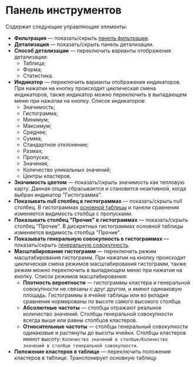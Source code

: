 # Панель инструментов

Содержит следующие управляющие элементы:

* **Фильтрация** — показать/скрыть [панель фильтрации](./filter-panel.md).
* **Детализация** — показать/скрыть панель детализации.
* **Способ детализации** — переключить варианты отображения детализации:
  * Таблица;
  * Форма;
  * Статистика.
* **Индикатор** — переключить варианты отображения индикаторов. При нажатии на кнопку происходит циклическая смена индикаторов, также индикатор можно переключить в выпадающем меню при нажатии на кнопку. Список индикаторов:
  * Значимость;
  * Гистограмма;
  * Минимум;
  * Максимум;
  * Среднее;
  * Сумма;
  * Стандартное отклонение;
  * Размах;
  * Пропуски;
  * Значения;
  * Количество уникальных значений;
  * Центры кластеров.
* **Значимость цветом** — показать/скрыть значимость как тепловую карту. Данная опция сбрасывается и становится неактивной, когда выбран индикатор "Гистограмма".
* **Показывать null столбец в гистограммах** — показать/скрыть null столбец. В гистограммах [основной таблицы](./main-table.md) и панели сравнения изменяется видимость столбца с пропусками.
* **Показывать столбец "Прочие" в гистограммах** — показать/скрыть столбец "Прочие". В дискретных гистограммах основной таблицы изменяется видимость столбца "Прочие".
* **Показывать генеральную совокупность в гистограммах** — показать/скрыть [генеральную совокупность](https://wiki.loginom.ru/articles/general-population.html).
* **Масштабирование гистограмм** — переключить режим масштабирования гистограмм. При нажатии на кнопку происходит циклическая смена режимов масштабирования гистограмм, также режим можно переключить в выпадающем меню при нажатии на кнопку. Список режимов масштабирования:
  * **Плотность вероятности** — гистограммы кластера и генеральной совокупности не связаны с друг другом, и имеют одинаковую площадь. Гистограммы в ячейке таблицы или во вкладке сравнения нормированы по высоте самого высокого столбца.
  * **Абсолютные частоты** — столбцы отражают реальное количество значений. Столбцы генеральной совокупности всегда выше или равны столбцов кластеров.
  * **Относительные частоты** — столбцы генеральный совокупности одинаковые и растянуты до высоты ячейки. Столбцы кластеров имеют высоту: `Количество значений в столбце/Количество значений в столбце генеральной совокупности`.
* **Положение кластеров в таблице** — переключить положение кластеров в таблице. Транспонирует основную таблицу.
